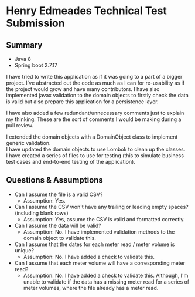 # Henry Edmeades Technical Test Submission

## Summary
* Java 8
* Spring boot 2.7.17

I have tried to write this application as if it was going to a part of a bigger project. 
I've abstracted out the code as much as I can for re-usability as if the project would grow and have many contributors.
I have also implemented javax validation to the domain objects to firstly check the data is valid but also prepare this application
for a persistence layer.

I have also added a few redundant/unnecessary comments just to explain my thinking. These are the sort of comments I would be making during a pull review.

I extended the domain objects with a DomainObject class to implement generic validation. <br />
I have updated the domain objects to use Lombok to clean up the classes. <br />
I have created a series of files to use for testing (this to simulate business test cases and end-to-end testing of the application). <br />

## Questions & Assumptions
* Can I assume the file is a valid CSV?
  * Assumption: Yes.
* Can I assume the CSV won't have any trailing or leading empty spaces? (including blank rows)
  * Assumption: Yes, assume the CSV is valid and formatted correctly.
* Can I assume the data will be valid?
  * Assumption: No. I have implemented validation methods to the domain object to validate this.
* Can I assume that the dates for each meter read / meter volume is unique?
  * Assumption: No. I have added a check to validate this.
* Can I assume that each meter volume will have a corresponding meter read?
  * Assumption: No. I have added a check to validate this. Although, I'm unable to validate if the data has a missing meter read for a series of meter volumes, where the file already has a meter read.

